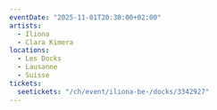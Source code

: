 ```yaml
---
eventDate: "2025-11-01T20:30:00+02:00"
artists:
  - Iliona
  - Clara Kimera
locations:
  - Les Docks
  - Lausanne
  - Suisse
tickets:
  seetickets: "/ch/event/iliona-be-/docks/3342927"
---
```


